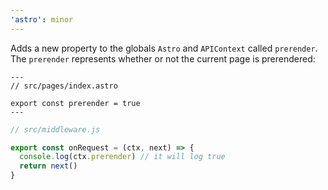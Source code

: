 ```yaml
---
'astro': minor
---
```


Adds a new property to the globals `Astro` and `APIContext` called `prerender`. The `prerender` represents whether or not the current page is prerendered:

```astro
---
// src/pages/index.astro

export const prerender = true
---
```

```js
// src/middleware.js

export const onRequest = (ctx, next) => {
  console.log(ctx.prerender) // it will log true
  return next()
}
```
